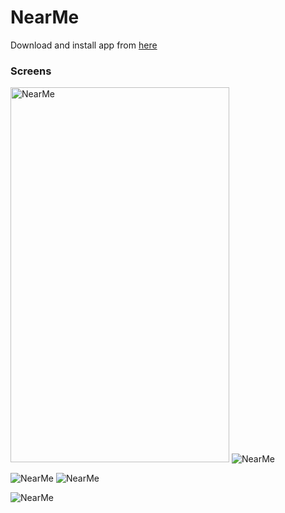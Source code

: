 # NearMe

Download and install app from [here](https://github.com/IamAKX/NearMe/blob/master/app/release/app-release.apk?raw=true ".apk file download")

### Screens
<img src="https://github.com/IamAKX/NearMe/blob/master/Screenshots/2.jpg?raw=true" alt="NearMe" width="350" height="600"/> <img src="https://github.com/IamAKX/NearMe/blob/master/Screenshots/1.jpg?raw=true" alt="NearMe"/>

<img src="https://github.com/IamAKX/NearMe/blob/master/Screenshots/3.jpg?raw=true" alt="NearMe"/> <img src="https://github.com/IamAKX/NearMe/blob/master/Screenshots/4.jpg?raw=true" alt="NearMe"/>

<img src="https://github.com/IamAKX/NearMe/blob/master/Screenshots/0.jpg?raw=true" alt="NearMe"/>
